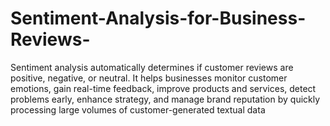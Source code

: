 # Sentiment-Analysis-for-Business-Reviews-
Sentiment analysis automatically determines if customer reviews are positive, negative, or neutral. It helps businesses monitor customer emotions, gain real-time feedback, improve products and services, detect problems early, enhance strategy, and manage brand reputation by quickly processing large volumes of customer-generated textual data
